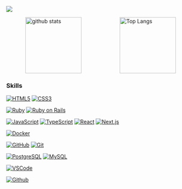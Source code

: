 ![](https://github-profile-summary-cards.vercel.app/api/cards/profile-details?username=n-katou&theme=2077)

<div style="display: flex; justify-content: space-around; align-items: center;">
  <img alt="github stats" height="150px" src="https://github-readme-stats.vercel.app/api?username=n-katou&count_private=true&show_icons=true&theme=tokyonight" />
  <img alt="Top Langs" height="150px" src="https://github-readme-stats.vercel.app/api/top-langs/?username=n-katou&layout=compact&count_private=true&show_icons=true&theme=tokyonight" />
</div>


### Skills
[![HTML5](https://img.shields.io/badge/-HTML5-E34F26.svg?logo=html5&style=flat-square&logoColor=white)](https://developer.mozilla.org/en-US/docs/Web/Guide/HTML)
[![CSS3](https://img.shields.io/badge/-CSS3-1572B6.svg?logo=css3&style=flat-square&logoColor=white)](https://developer.mozilla.org/en-US/docs/Web/CSS)

[![Ruby](https://img.shields.io/badge/-Ruby-CC342D.svg?logo=ruby&style=flat-square&logoColor=white)](https://www.ruby-lang.org/)
[![Ruby on Rails](https://img.shields.io/badge/-Ruby%20on%20Rails-CC0000.svg?logo=ruby-on-rails&style=flat-square&logoColor=white)](https://rubyonrails.org/)

[![JavaScript](https://img.shields.io/badge/-JavaScript-F7DF1E.svg?logo=javascript&style=flat-square&logoColor=black)](https://developer.mozilla.org/en-US/docs/Web/JavaScript)
[![TypeScript](https://img.shields.io/badge/-TypeScript-007ACC.svg?logo=typescript&style=flat-square&logoColor=white)](https://www.typescriptlang.org/)
[![React](https://img.shields.io/badge/-React-61DAFB.svg?logo=react&style=flat-square&logoColor=black)](https://reactjs.org/)
[![Next.js](https://img.shields.io/badge/-Next.js-000000.svg?logo=next.js&style=flat-square&logoColor=white)](https://nextjs.org/)

[![Docker](https://img.shields.io/badge/-Docker-2496ED.svg?logo=docker&style=flat-square&logoColor=white)](https://www.docker.com/)

[![GitHub](https://img.shields.io/badge/-GitHub-181717.svg?logo=github&style=flat-square&logoColor=white)](https://github.com/)
[![Git](https://img.shields.io/badge/-Git-F05032.svg?logo=git&style=flat-square&logoColor=white)](https://git-scm.com/)

[![PostgreSQL](https://img.shields.io/badge/-PostgreSQL-336791.svg?logo=postgresql&style=flat-square&logoColor=white)](https://www.postgresql.org/)
[![MySQL](https://img.shields.io/badge/-MySQL-4479A1.svg?logo=mysql&style=flat-square&logoColor=white)](https://www.mysql.com/)

[![VSCode](https://img.shields.io/badge/-VSCode-0078D4.svg?logo=visual-studio-code&style=flat-square&logoColor=white)](https://code.visualstudio.com/)


[![Github](https://img.shields.io/badge/--FFFFFF?style=social&logo=github&label=Follow%20n-katou)](https://github.com/n-katou)
